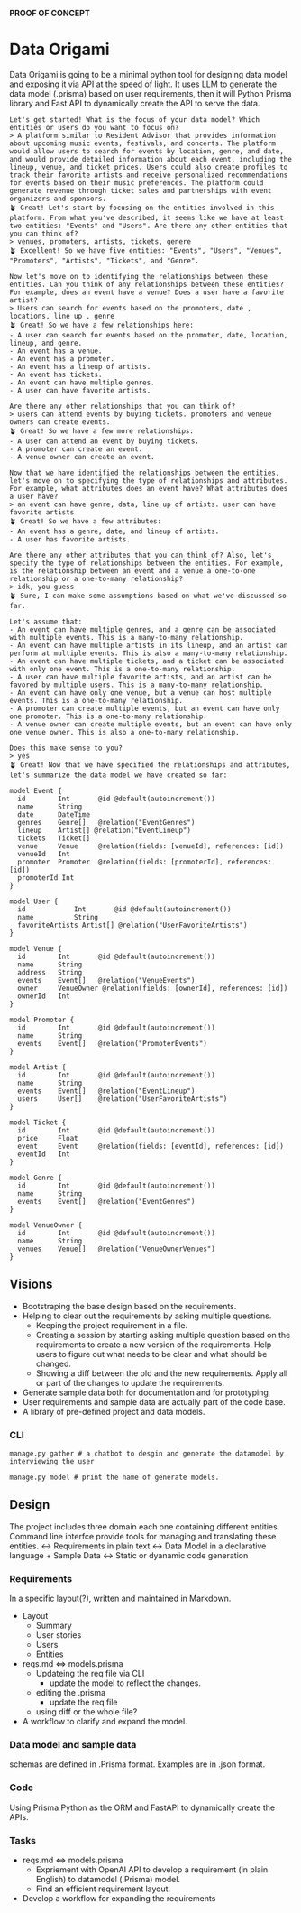 **PROOF OF CONCEPT**

# Data Origami

Data Origami is going to be a minimal python tool for designing data model and exposing it via API at the speed of light. It uses LLM to generate the data model (.prisma) based on user requirements, then it will Python Prisma library and Fast API to dynamically create the API to serve the data. 

```
Let's get started! What is the focus of your data model? Which entities or users do you want to focus on?
> A platform similar to Resident Advisor that provides information about upcoming music events, festivals, and concerts. The platform would allow users to search for events by location, genre, and date, and would provide detailed information about each event, including the lineup, venue, and ticket prices. Users could also create profiles to track their favorite artists and receive personalized recommendations for events based on their music preferences. The platform could generate revenue through ticket sales and partnerships with event organizers and sponsors. 
🪴 Great! Let's start by focusing on the entities involved in this platform. From what you've described, it seems like we have at least two entities: "Events" and "Users". Are there any other entities that you can think of?
> venues, promoters, artists, tickets, genere
🪴 Excellent! So we have five entities: "Events", "Users", "Venues", "Promoters", "Artists", "Tickets", and "Genre". 

Now let's move on to identifying the relationships between these entities. Can you think of any relationships between these entities? For example, does an event have a venue? Does a user have a favorite artist?
> Users can search for events based on the promoters, date , locations, line up , genre
🪴 Great! So we have a few relationships here:
- A user can search for events based on the promoter, date, location, lineup, and genre.
- An event has a venue.
- An event has a promoter.
- An event has a lineup of artists.
- An event has tickets.
- An event can have multiple genres.
- A user can have favorite artists.

Are there any other relationships that you can think of?
> users can attend events by buying tickets. promoters and veneue owners can create events. 
🪴 Great! So we have a few more relationships:
- A user can attend an event by buying tickets.
- A promoter can create an event.
- A venue owner can create an event.

Now that we have identified the relationships between the entities, let's move on to specifying the type of relationships and attributes. For example, what attributes does an event have? What attributes does a user have?
> an event can have genre, data, line up of artists. user can have favorite artists
🪴 Great! So we have a few attributes:
- An event has a genre, date, and lineup of artists.
- A user has favorite artists.

Are there any other attributes that you can think of? Also, let's specify the type of relationships between the entities. For example, is the relationship between an event and a venue a one-to-one relationship or a one-to-many relationship?
> idk, you guess
🪴 Sure, I can make some assumptions based on what we've discussed so far. 

Let's assume that:
- An event can have multiple genres, and a genre can be associated with multiple events. This is a many-to-many relationship.
- An event can have multiple artists in its lineup, and an artist can perform at multiple events. This is also a many-to-many relationship.
- An event can have multiple tickets, and a ticket can be associated with only one event. This is a one-to-many relationship.
- A user can have multiple favorite artists, and an artist can be favored by multiple users. This is a many-to-many relationship.
- An event can have only one venue, but a venue can host multiple events. This is a one-to-many relationship.
- A promoter can create multiple events, but an event can have only one promoter. This is a one-to-many relationship.
- A venue owner can create multiple events, but an event can have only one venue owner. This is also a one-to-many relationship.

Does this make sense to you?
> yes
🪴 Great! Now that we have specified the relationships and attributes, let's summarize the data model we have created so far:

model Event {
  id        Int       @id @default(autoincrement())
  name      String
  date      DateTime
  genres    Genre[]   @relation("EventGenres")
  lineup    Artist[] @relation("EventLineup")
  tickets   Ticket[]
  venue     Venue     @relation(fields: [venueId], references: [id])
  venueId   Int
  promoter  Promoter  @relation(fields: [promoterId], references: [id])
  promoterId Int
}

model User {
  id            Int       @id @default(autoincrement())
  name          String
  favoriteArtists Artist[] @relation("UserFavoriteArtists")
}

model Venue {
  id        Int       @id @default(autoincrement())
  name      String
  address   String
  events    Event[]   @relation("VenueEvents")
  owner     VenueOwner @relation(fields: [ownerId], references: [id])
  ownerId   Int
}

model Promoter {
  id        Int       @id @default(autoincrement())
  name      String
  events    Event[]   @relation("PromoterEvents")
}

model Artist {
  id        Int       @id @default(autoincrement())
  name      String
  events    Event[]   @relation("EventLineup")
  users     User[]    @relation("UserFavoriteArtists")
}

model Ticket {
  id        Int       @id @default(autoincrement())
  price     Float
  event     Event     @relation(fields: [eventId], references: [id])
  eventId   Int
}

model Genre {
  id        Int       @id @default(autoincrement())
  name      String
  events    Event[]   @relation("EventGenres")
}

model VenueOwner {
  id        Int       @id @default(autoincrement())
  name      String
  venues    Venue[]   @relation("VenueOwnerVenues")
}
```

## Visions
- Bootstraping the base design based on the requirements.
- Helping to clear out the requirements by asking multiple questions.
	- Keeping the project requirement in a file. 
	- Creating a session by starting asking multiple question based on the requirements to create a new version of the requirements. Help users to figure out what needs to be clear and what should be changed.
	- Showing a diff between the old and the new requirements. Apply all or part of the changes to update the requirements.
- Generate sample data both for documentation and for prototyping 
- User requirements and sample data are actually part of the code base.
- A library of pre-defined project and data models.

### CLI
```shell
manage.py gather # a chatbot to desgin and generate the datamodel by interviewing the user 

manage.py model # print the name of generate models.
```

## Design
The project includes three domain each one containing different entities. Command line interfce provide tools for managing and translating these entities.
<-> Requirements in plain text 
<-> Data Model in a declarative language + Sample Data 
<-> Static or dyanamic code generation

### Requirements  
In a specific layout(?), written and maintained in Markdown.
- Layout
	- Summary
	- User stories
	- Users
	- Entities
- reqs.md <=> models.prisma
	- Updateing the req file via CLI 
		- update the model to reflect the changes.
	- editing the .prisma
		- update the req file
	- using diff or the whole file?
- A workflow to clarify and expand the model.


### Data model and sample data
schemas are defined in .Prisma format. Examples are in .json format.

### Code
Using Prisma Python as the ORM and FastAPI to dynamically create the APIs.


### Tasks
- reqs.md <=> models.prisma
	- Expriement with OpenAI API to develop a requirement (in plain English) to datamodel (.Prisma) model. 
	- Find an efficient requirement layout.
- Develop a workflow for expanding the requirements

